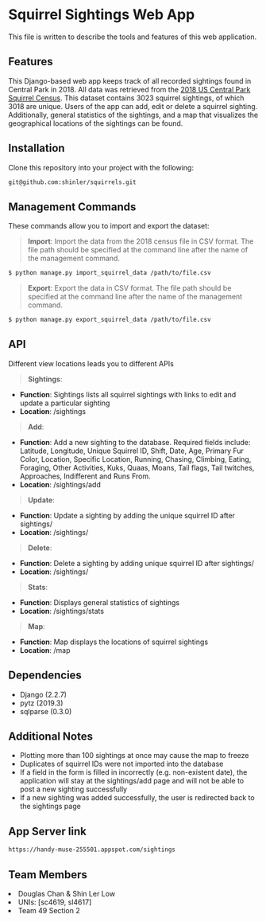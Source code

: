 # Squirrel Sightings Web App

This file is written to describe the tools and features of this web application.

## Features
This Django-based web app keeps track of all recorded sightings found in Central Park in 2018. All data was retrieved from the [2018 US Central Park Squirrel Census](https://data.cityofnewyork.us/Environment/2018-Central-Park-Squirrel-Census-Squirrel-Data/vfnx-vebw). This dataset contains 3023 squirrel sightings, of which 3018 are unique. Users of the app can add, edit or delete a squirrel sighting. Additionally, general statistics of the sightings, and a map that visualizes the geographical locations of the sightings can be found. 

## Installation
Clone this repository into your project with the following:
```bash
git@github.com:shinler/squirrels.git
```
## Management Commands
These commands allow you to import and export the dataset: 

> **Import**: Import the data from the 2018 census file in CSV format. The file path should be specified at the command line after the name of the management command.

```bash
$ python manage.py import_squirrel_data /path/to/file.csv
```

> **Export**: Export the data in CSV format. The file path should be specified at the command line after the name of the management command. 

```bash
$ python manage.py export_squirrel_data /path/to/file.csv
```

## API
Different view locations leads you to different APIs 

> **Sightings**:
* **Function**: Sightings lists all squirrel sightings with links to edit and update a particular sighting
* **Location**: /sightings

> **Add**:
* **Function**: Add a new sighting to the database. Required fields include: Latitude, Longitude, Unique Squirrel ID, Shift, Date, Age, Primary Fur Color, Location, Specific Location, Running, Chasing, Climbing, Eating, Foraging, Other Activities, Kuks, Quaas, Moans, Tail flags, Tail twitches, Approaches, Indifferent and Runs From.
* **Location**: /sightings/add
 
> **Update**: 
* **Function**: Update a sighting by adding the unique squirrel ID after sightings/
* **Location**: /sightings/<unique-squirrel-id>
 
> **Delete**: 
* **Function**: Delete a sighting by adding unique squirrel ID after sightings/
* **Location**: /sightings/<unique-squirrel-id>
 
> **Stats**:
* **Function**: Displays general statistics of sightings  
* **Location**: /sightings/stats
>
> **Map**:
* **Function**: Map displays the locations of squirrel sightings
* **Location**: /map
 
## Dependencies
- Django   (2.2.7)
- pytz     (2019.3)
- sqlparse (0.3.0)

## Additional Notes
* Plotting more than 100 sightings at once may cause the map to freeze
* Duplicates of squirrel IDs were not imported into the database
* If a field in the form is filled in incorrectly (e.g. non-existent date), the application will stay at the sightings/add page and will not be able to post a new sighting successfully
* If a new sighting was added successfully, the user is redirected back to the sightings page

## App Server link
```bash
https://handy-muse-255501.appspot.com/sightings
```
## Team Members
<li> Douglas Chan & Shin Ler Low
<li>UNIs: [sc4619, sl4617]
<li>Team 49 Section 2
